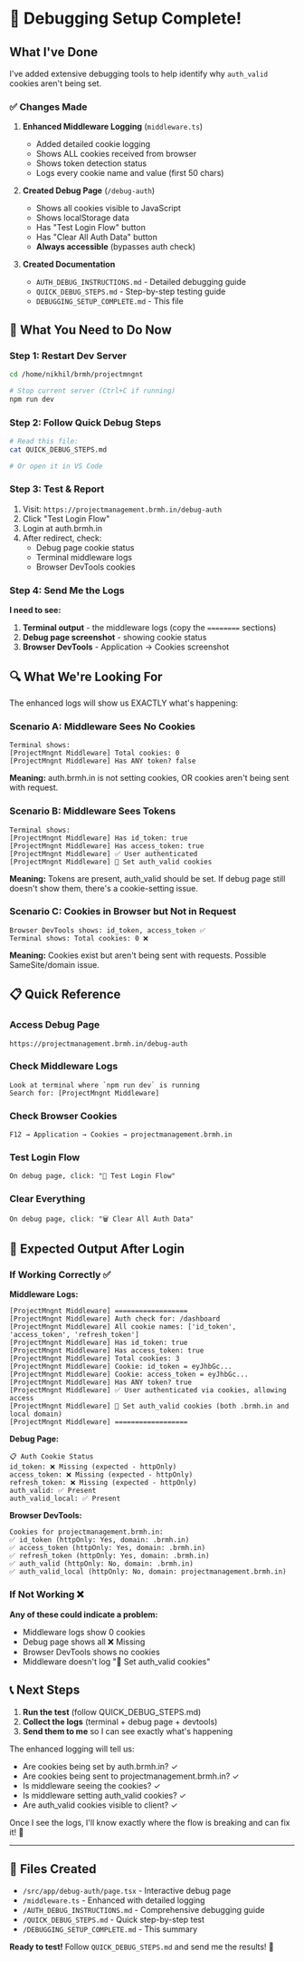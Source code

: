 # 🔧 Debugging Setup Complete!

## What I've Done

I've added extensive debugging tools to help identify why `auth_valid` cookies aren't being set.

### ✅ Changes Made

1. **Enhanced Middleware Logging** (`middleware.ts`)
   - Added detailed cookie logging
   - Shows ALL cookies received from browser
   - Shows token detection status
   - Logs every cookie name and value (first 50 chars)

2. **Created Debug Page** (`/debug-auth`)
   - Shows all cookies visible to JavaScript
   - Shows localStorage data
   - Has "Test Login Flow" button
   - Has "Clear All Auth Data" button
   - **Always accessible** (bypasses auth check)

3. **Created Documentation**
   - `AUTH_DEBUG_INSTRUCTIONS.md` - Detailed debugging guide
   - `QUICK_DEBUG_STEPS.md` - Step-by-step testing guide
   - `DEBUGGING_SETUP_COMPLETE.md` - This file

## 🚀 What You Need to Do Now

### Step 1: Restart Dev Server
```bash
cd /home/nikhil/brmh/projectmngnt

# Stop current server (Ctrl+C if running)
npm run dev
```

### Step 2: Follow Quick Debug Steps
```bash
# Read this file:
cat QUICK_DEBUG_STEPS.md

# Or open it in VS Code
```

### Step 3: Test & Report
1. Visit: `https://projectmanagement.brmh.in/debug-auth`
2. Click "Test Login Flow"
3. Login at auth.brmh.in
4. After redirect, check:
   - Debug page cookie status
   - Terminal middleware logs
   - Browser DevTools cookies

### Step 4: Send Me the Logs

**I need to see:**
1. **Terminal output** - the middleware logs (copy the `========` sections)
2. **Debug page screenshot** - showing cookie status
3. **Browser DevTools** - Application → Cookies screenshot

## 🔍 What We're Looking For

The enhanced logs will show us EXACTLY what's happening:

### Scenario A: Middleware Sees No Cookies
```
Terminal shows:
[ProjectMngnt Middleware] Total cookies: 0
[ProjectMngnt Middleware] Has ANY token? false
```
**Meaning:** auth.brmh.in is not setting cookies, OR cookies aren't being sent with request.

### Scenario B: Middleware Sees Tokens
```
Terminal shows:
[ProjectMngnt Middleware] Has id_token: true
[ProjectMngnt Middleware] Has access_token: true
[ProjectMngnt Middleware] ✅ User authenticated
[ProjectMngnt Middleware] 🍪 Set auth_valid cookies
```
**Meaning:** Tokens are present, auth_valid should be set. If debug page still doesn't show them, there's a cookie-setting issue.

### Scenario C: Cookies in Browser but Not in Request
```
Browser DevTools shows: id_token, access_token ✅
Terminal shows: Total cookies: 0 ❌
```
**Meaning:** Cookies exist but aren't being sent with requests. Possible SameSite/domain issue.

## 📋 Quick Reference

### Access Debug Page
```
https://projectmanagement.brmh.in/debug-auth
```

### Check Middleware Logs
```
Look at terminal where `npm run dev` is running
Search for: [ProjectMngnt Middleware]
```

### Check Browser Cookies
```
F12 → Application → Cookies → projectmanagement.brmh.in
```

### Test Login Flow
```
On debug page, click: "🔐 Test Login Flow"
```

### Clear Everything
```
On debug page, click: "🗑️ Clear All Auth Data"
```

## 🎯 Expected Output After Login

### If Working Correctly ✅

**Middleware Logs:**
```
[ProjectMngnt Middleware] ==================
[ProjectMngnt Middleware] Auth check for: /dashboard
[ProjectMngnt Middleware] All cookie names: ['id_token', 'access_token', 'refresh_token']
[ProjectMngnt Middleware] Has id_token: true
[ProjectMngnt Middleware] Has access_token: true
[ProjectMngnt Middleware] Total cookies: 3
[ProjectMngnt Middleware] Cookie: id_token = eyJhbGc...
[ProjectMngnt Middleware] Cookie: access_token = eyJhbGc...
[ProjectMngnt Middleware] Has ANY token? true
[ProjectMngnt Middleware] ✅ User authenticated via cookies, allowing access
[ProjectMngnt Middleware] 🍪 Set auth_valid cookies (both .brmh.in and local domain)
[ProjectMngnt Middleware] ==================
```

**Debug Page:**
```
📋 Auth Cookie Status
id_token: ❌ Missing (expected - httpOnly)
access_token: ❌ Missing (expected - httpOnly)
refresh_token: ❌ Missing (expected - httpOnly)
auth_valid: ✅ Present
auth_valid_local: ✅ Present
```

**Browser DevTools:**
```
Cookies for projectmanagement.brmh.in:
✅ id_token (httpOnly: Yes, domain: .brmh.in)
✅ access_token (httpOnly: Yes, domain: .brmh.in)
✅ refresh_token (httpOnly: Yes, domain: .brmh.in)
✅ auth_valid (httpOnly: No, domain: .brmh.in)
✅ auth_valid_local (httpOnly: No, domain: projectmanagement.brmh.in)
```

### If Not Working ❌

**Any of these could indicate a problem:**
- Middleware logs show 0 cookies
- Debug page shows all ❌ Missing
- Browser DevTools shows no cookies
- Middleware doesn't log "🍪 Set auth_valid cookies"

## 📞 Next Steps

1. **Run the test** (follow QUICK_DEBUG_STEPS.md)
2. **Collect the logs** (terminal + debug page + devtools)
3. **Send them to me** so I can see exactly what's happening

The enhanced logging will tell us:
- Are cookies being set by auth.brmh.in? ✓
- Are cookies being sent to projectmanagement.brmh.in? ✓
- Is middleware seeing the cookies? ✓
- Is middleware setting auth_valid cookies? ✓
- Are auth_valid cookies visible to client? ✓

Once I see the logs, I'll know exactly where the flow is breaking and can fix it! 🎯

---

## 🔗 Files Created

- `/src/app/debug-auth/page.tsx` - Interactive debug page
- `/middleware.ts` - Enhanced with detailed logging
- `/AUTH_DEBUG_INSTRUCTIONS.md` - Comprehensive debugging guide
- `/QUICK_DEBUG_STEPS.md` - Quick step-by-step test
- `/DEBUGGING_SETUP_COMPLETE.md` - This summary

**Ready to test!** Follow `QUICK_DEBUG_STEPS.md` and send me the results! 🚀

